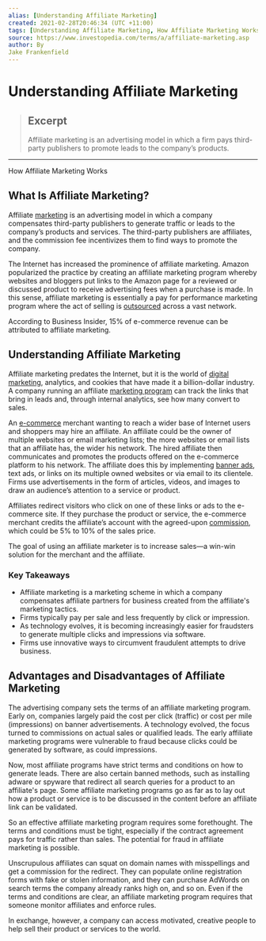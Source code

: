 ```yaml
---
alias: [Understanding Affiliate Marketing]
created: 2021-02-28T20:46:34 (UTC +11:00)
tags: [Understanding Affiliate Marketing, How Affiliate Marketing Works]
source: https://www.investopedia.com/terms/a/affiliate-marketing.asp
author: By
Jake Frankenfield
---
```


# Understanding Affiliate Marketing

> ## Excerpt
> Affiliate marketing is an advertising model in which a firm pays third-party publishers to promote leads to the company’s products.

---

How Affiliate Marketing Works
## What Is Affiliate Marketing?

Affiliate [marketing](https://www.investopedia.com/terms/m/marketing.asp) is an advertising model in which a company compensates third-party publishers to generate traffic or leads to the company’s products and services. The third-party publishers are affiliates, and the commission fee incentivizes them to find ways to promote the company.

The Internet has increased the prominence of affiliate marketing. Amazon popularized the practice by creating an affiliate marketing program whereby websites and bloggers put links to the Amazon page for a reviewed or discussed product to receive advertising fees when a purchase is made. In this sense, affiliate marketing is essentially a pay for performance marketing program where the act of selling is [outsourced](https://www.investopedia.com/terms/o/outsourcing.asp) across a vast network.

According to Business Insider, 15% of e-commerce revenue can be attributed to affiliate marketing.

## Understanding Affiliate Marketing

Affiliate marketing predates the Internet, but it is the world of [digital marketing](https://www.investopedia.com/terms/d/digital-marketing.asp), analytics, and cookies that have made it a billion-dollar industry. A company running an affiliate [marketing program](https://www.investopedia.com/terms/m/marketing-plan.asp) can track the links that bring in leads and, through internal analytics, see how many convert to sales.

An [e-commerce](https://www.investopedia.com/terms/e/ecommerce.asp) merchant wanting to reach a wider base of Internet users and shoppers may hire an affiliate. An affiliate could be the owner of multiple websites or email marketing lists; the more websites or email lists that an affiliate has, the wider his network. The hired affiliate then communicates and promotes the products offered on the e-commerce platform to his network. The affiliate does this by implementing [banner ads](https://www.investopedia.com/terms/b/banneradvertising.asp), text ads, or links on its multiple owned websites or via email to its clientele. Firms use advertisements in the form of articles, videos, and images to draw an audience’s attention to a service or product.

Affiliates redirect visitors who click on one of these links or ads to the e-commerce site. If they purchase the product or service, the e-commerce merchant credits the affiliate’s account with the agreed-upon [commission](https://www.investopedia.com/terms/c/commission.asp), which could be 5% to 10% of the sales price.

The goal of using an affiliate marketer is to increase sales—a win-win solution for the merchant and the affiliate.

### Key Takeaways

-   Affiliate marketing is a marketing scheme in which a company compensates affiliate partners for business created from the affiliate's marketing tactics.
-   Firms typically pay per sale and less frequently by click or impression.
-   As technology evolves, it is becoming increasingly easier for fraudsters to generate multiple clicks and impressions via software.
-   Firms use innovative ways to circumvent fraudulent attempts to drive business.

## Advantages and Disadvantages of Affiliate Marketing

The advertising company sets the terms of an affiliate marketing program. Early on, companies largely paid the cost per click (traffic) or cost per mile (impressions) on banner advertisements. A technology evolved, the focus turned to commissions on actual sales or qualified leads. The early affiliate marketing programs were vulnerable to fraud because clicks could be generated by software, as could impressions.

Now, most affiliate programs have strict terms and conditions on how to generate leads. There are also certain banned methods, such as installing adware or spyware that redirect all search queries for a product to an affiliate's page. Some affiliate marketing programs go as far as to lay out how a product or service is to be discussed in the content before an affiliate link can be validated.

So an effective affiliate marketing program requires some forethought. The terms and conditions must be tight, especially if the contract agreement pays for traffic rather than sales. The potential for fraud in affiliate marketing is possible.

Unscrupulous affiliates can squat on domain names with misspellings and get a commission for the redirect. They can populate online registration forms with fake or stolen information, and they can purchase AdWords on search terms the company already ranks high on, and so on. Even if the terms and conditions are clear, an affiliate marketing program requires that someone monitor affiliates and enforce rules.

In exchange, however, a company can access motivated, creative people to help sell their product or services to the world.
